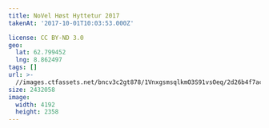 ```yaml
---
title: NoVel Høst Hyttetur 2017
takenAt: '2017-10-01T10:03:53.000Z'

license: CC BY-ND 3.0
geo:
  lat: 62.799452
  lng: 8.862497
tags: []
url: >-
  //images.ctfassets.net/bncv3c2gt878/1VnxgsmsqlkmO3S91vsOeq/2d26b4f7ac7d75fe375f2f1ada700d00/novel-hst-hyttetur-2017_36727355604_o
size: 2432058
image:
  width: 4192
  height: 2358
---
```

